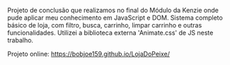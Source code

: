 Projeto de conclusão que realizamos no final do Módulo da Kenzie onde pude aplicar meu conhecimento em JavaScript e DOM.
Sistema completo básico de loja, com filtro, busca, carrinho, limpar carrinho e outras funcionalidades.
Utilizei a biblioteca externa 'Animate.css' de JS neste trabalho.

Projeto online:
https://bobjoe159.github.io/LojaDoPeixe/
